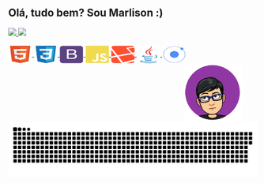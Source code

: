 ## Olá, tudo bem? Sou Marlison :)
 <div>
  <a href="https://github.com/kanashi-br">
  <img height="180em" src="https://github-readme-stats.vercel.app/api?username=kanashi-br&show_icons=true&theme=nightowl&include_all_commits=true&count_private=true"/>
  <img height="180em" src="https://github-readme-stats.vercel.app/api/top-langs/?username=kanashi-br&layout=compact&langs_count=16&theme=nightowl"/>
</div>
 
<div style="display: inline_block"><br>
  <img title="HTML5" align="center" alt="HTML" height="36" width="48" src="https://raw.githubusercontent.com/devicons/devicon/master/icons/html5/html5-original.svg">
  <img title="CSS3" align="center" alt="CSS" height="36" width="48" src="https://raw.githubusercontent.com/devicons/devicon/master/icons/css3/css3-original.svg">
  <img title="Bootstrap" align="center" alt="Bootstrap" height="36" width="48" src="https://raw.githubusercontent.com/devicons/devicon/master/icons/bootstrap/bootstrap-plain.svg">
  <img title="JavaScript" align="center" alt="JavaScript" height="36" width="48" src="https://raw.githubusercontent.com/devicons/devicon/master/icons/javascript/javascript-plain.svg">
  <img title="Laravel" align="center" alt="Laravel" height="36" width="48" src="https://raw.githubusercontent.com/devicons/devicon/master/icons/laravel/laravel-plain.svg">
  <img title="Java" align="center" alt="Java" height="36" width="48" src="https://raw.githubusercontent.com/devicons/devicon/master/icons/java/java-original.svg">
  <img title="Ionic" align="center" alt="Ionic" height="36" width="48" src="https://raw.githubusercontent.com/devicons/devicon/master/icons/ionic/ionic-original.svg">
  <img title="Eu" align="right" alt="Eu" height="120" style="padding-right: 30px"  src="me.png">  
</div>

 ##

<div> 

  ![Snake animation](https://github.com/kanashi-br/kanashi-br/blob/output/github-contribution-grid-snake.svg)
 
</div>
